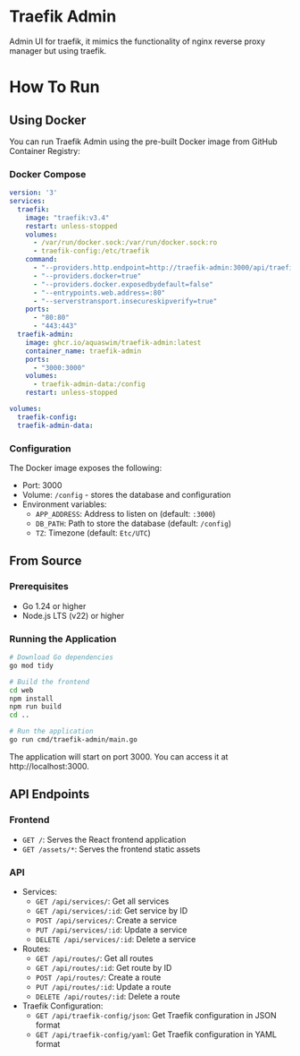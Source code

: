 # Traefik Admin

Admin UI for traefik, it mimics the functionality of nginx reverse proxy manager but using traefik.

# How To Run

## Using Docker

You can run Traefik Admin using the pre-built Docker image from GitHub Container Registry:

### Docker Compose

```yaml
version: '3'
services:
  traefik:
    image: "traefik:v3.4"
    restart: unless-stopped
    volumes:
      - /var/run/docker.sock:/var/run/docker.sock:ro
      - traefik-config:/etc/traefik
    command:
      - "--providers.http.endpoint=http://traefik-admin:3000/api/traefik-config/yaml"
      - "--providers.docker=true"
      - "--providers.docker.exposedbydefault=false"
      - "--entrypoints.web.address=:80"
      - "--serverstransport.insecureskipverify=true"
    ports:
      - "80:80"
      - "443:443"
  traefik-admin:
    image: ghcr.io/aquaswim/traefik-admin:latest
    container_name: traefik-admin
    ports:
      - "3000:3000"
    volumes:
      - traefik-admin-data:/config
    restart: unless-stopped

volumes:
  traefik-config:
  traefik-admin-data:
```

### Configuration

The Docker image exposes the following:

- Port: 3000
- Volume: `/config` - stores the database and configuration
- Environment variables:
  - `APP_ADDRESS`: Address to listen on (default: `:3000`)
  - `DB_PATH`: Path to store the database (default: `/config`)
  - `TZ`: Timezone (default: `Etc/UTC`)

## From Source

### Prerequisites

- Go 1.24 or higher
- Node.js LTS (v22) or higher

### Running the Application

```bash
# Download Go dependencies
go mod tidy

# Build the frontend
cd web
npm install
npm run build
cd ..

# Run the application
go run cmd/traefik-admin/main.go
```

The application will start on port 3000. You can access it at http://localhost:3000.

## API Endpoints

### Frontend
- `GET /`: Serves the React frontend application
- `GET /assets/*`: Serves the frontend static assets

### API
- Services:
  - `GET /api/services/`: Get all services
  - `GET /api/services/:id`: Get service by ID
  - `POST /api/services/`: Create a service
  - `PUT /api/services/:id`: Update a service
  - `DELETE /api/services/:id`: Delete a service
- Routes:
  - `GET /api/routes/`: Get all routes
  - `GET /api/routes/:id`: Get route by ID
  - `POST /api/routes/`: Create a route
  - `PUT /api/routes/:id`: Update a route
  - `DELETE /api/routes/:id`: Delete a route
- Traefik Configuration:
  - `GET /api/traefik-config/json`: Get Traefik configuration in JSON format
  - `GET /api/traefik-config/yaml`: Get Traefik configuration in YAML format

